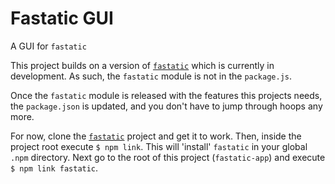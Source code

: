 # Fastatic GUI

A GUI for `fastatic`

This project builds on a version of [`fastatic`](https://github.com/voorhoede/fastatic) which is currently in development.
As such, the `fastatic` module is not in the `package.js`. 

Once the `fastatic` module is released with the features this projects needs, 
the `package.json` is updated, and you don't have to jump through hoops any more.

For now, clone the [`fastatic`](https://github.com/voorhoede/fastatic) project 
and get it to work. Then, inside the project root execute `$ npm link`. This will 
'install' `fastatic` in your global `.npm` directory. Next go to the root of this
project (`fastatic-app`) and execute `$ npm link fastatic`.
